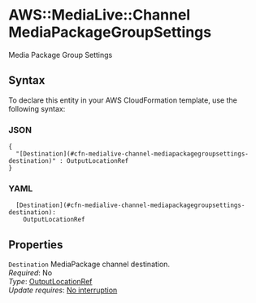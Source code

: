 # AWS::MediaLive::Channel MediaPackageGroupSettings<a name="aws-properties-medialive-channel-mediapackagegroupsettings"></a>

Media Package Group Settings

## Syntax<a name="aws-properties-medialive-channel-mediapackagegroupsettings-syntax"></a>

To declare this entity in your AWS CloudFormation template, use the following syntax:

### JSON<a name="aws-properties-medialive-channel-mediapackagegroupsettings-syntax.json"></a>

```
{
  "[Destination](#cfn-medialive-channel-mediapackagegroupsettings-destination)" : OutputLocationRef
}
```

### YAML<a name="aws-properties-medialive-channel-mediapackagegroupsettings-syntax.yaml"></a>

```
  [Destination](#cfn-medialive-channel-mediapackagegroupsettings-destination): 
    OutputLocationRef
```

## Properties<a name="aws-properties-medialive-channel-mediapackagegroupsettings-properties"></a>

`Destination`  <a name="cfn-medialive-channel-mediapackagegroupsettings-destination"></a>
MediaPackage channel destination\.  
*Required*: No  
*Type*: [OutputLocationRef](aws-properties-medialive-channel-outputlocationref.md)  
*Update requires*: [No interruption](https://docs.aws.amazon.com/AWSCloudFormation/latest/UserGuide/using-cfn-updating-stacks-update-behaviors.html#update-no-interrupt)
